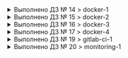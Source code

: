   <details><summary>Выполнено ДЗ № 14 > docker-1</summary><p>

 - [ ] Основное ДЗ
 - [ ] Задание со *

## В процессе сделано:

- Установили Docker.
- Научились базовым командам docker.

## PR checklist
 - [ ] Выставил label с номером домашнего задания
 - [ ] Выставил label с темой домашнего задания
 </p></details>

<details><summary>Выполнено ДЗ № 15 > docker-2</summary><p>

 - [ ] Основное ДЗ
 - [ ] Задание со *

## В процессе сделано:

 - Создание docker host
 - Создание своего образа
 - Работа с Docker Hub

## PR checklist
 - [ ] Выставил label с номером домашнего задания
 - [ ] Выставил label с темой домашнего задания
 </p></details>

<details><summary>Выполнено ДЗ № 16 > docker-3</summary><p>

 - [ ] Основное ДЗ
 - [ ] Задание со *

## В процессе сделано:

- Научиться описывать и собирать Docker-образы для сервисного приложения
- Научиться оптимизировать работу с Docker-образами
- Запуск и работа приложения на основе Docker-образов, оценка удобства запуска контейнеров при помощи docker run

## PR checklist
 - [ ] Выставил label с номером домашнего задания
 - [ ] Выставил label с темой домашнего задания
 </p></details>

<details><summary>Выполнено ДЗ № 17 > docker-4</summary><p>

 - [ ] Основное ДЗ
 - [ ] Задание со *

## В процессе сделано:

- Работа с сетями в Docker
- Использование docker-compose


## PR checklist
 - [ ] Выставил label с номером домашнего задания
 - [ ] Выставил label с темой домашнего задания
 </p></details>

<details><summary>Выполнено ДЗ № 19 > gitlab-ci-1</summary><p>

 - [ ] Основное ДЗ
 - [ ] Задание со *

## В процессе сделано:

- Подготовили инсталляцию Gitlab CI
- Подготовили репозиторий с кодом приложения
- Описали для приложения этапы пайплайна
- Определили окружения


## PR checklist
 - [ ] Выставил label с номером домашнего задания
 - [ ] Выставил label с темой домашнего задания
 </p></details>

<details><summary>Выполнено ДЗ № 20 > monitoring-1</summary><p>

 - [ ] Основное ДЗ
 - [ ] Задание со *

## В процессе сделано:

- Prometheus: запуск, конфигурация, знакомство с Web UI
- Мониторинг состояния микросервисов
- Сбор метрик хоста с использованием экспортера

## PR checklist
 - [ ] Выставил label с номером домашнего задания
 - [ ] Выставил label с темой домашнего задания
 </p></details>
 

